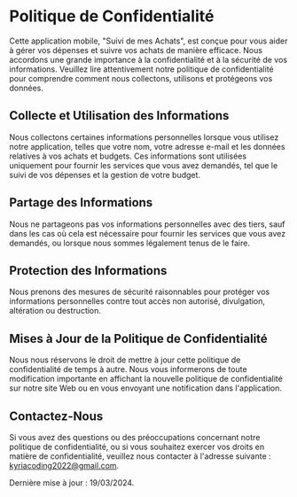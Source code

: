# Politique de Confidentialité

Cette application mobile, "Suivi de mes Achats", est conçue pour vous aider à gérer vos dépenses et suivre vos achats de manière efficace. Nous accordons une grande importance à la confidentialité et à la sécurité de vos informations. Veuillez lire attentivement notre politique de confidentialité pour comprendre comment nous collectons, utilisons et protégeons vos données.

## Collecte et Utilisation des Informations

Nous collectons certaines informations personnelles lorsque vous utilisez notre application, telles que votre nom, votre adresse e-mail et les données relatives à vos achats et budgets. Ces informations sont utilisées uniquement pour fournir les services que vous avez demandés, tel que le suivi de vos dépenses et la gestion de votre budget.

## Partage des Informations

Nous ne partageons pas vos informations personnelles avec des tiers, sauf dans les cas où cela est nécessaire pour fournir les services que vous avez demandés, ou lorsque nous sommes légalement tenus de le faire.

## Protection des Informations

Nous prenons des mesures de sécurité raisonnables pour protéger vos informations personnelles contre tout accès non autorisé, divulgation, altération ou destruction.

## Mises à Jour de la Politique de Confidentialité

Nous nous réservons le droit de mettre à jour cette politique de confidentialité de temps à autre. Nous vous informerons de toute modification importante en affichant la nouvelle politique de confidentialité sur notre site Web ou en vous envoyant une notification dans l'application.

## Contactez-Nous

Si vous avez des questions ou des préoccupations concernant notre politique de confidentialité, ou si vous souhaitez exercer vos droits en matière de confidentialité, veuillez nous contacter à l'adresse suivante : [kyriacoding2022@gmail.com]().

Dernière mise à jour : 19/03/2024.
